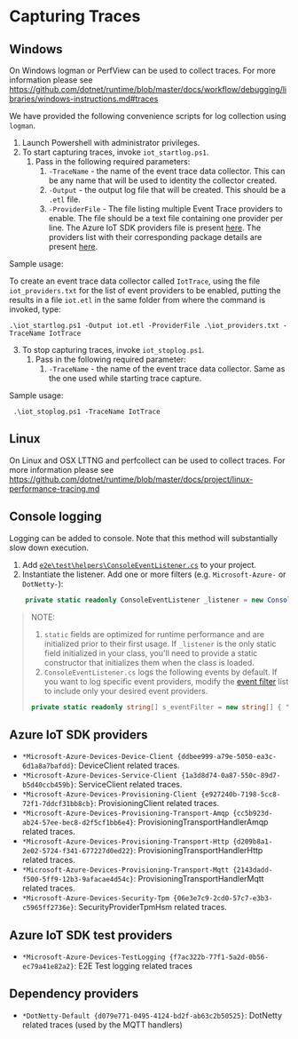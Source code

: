 # Capturing Traces

## Windows
On Windows logman or PerfView can be used to collect traces. For more information please see https://github.com/dotnet/runtime/blob/master/docs/workflow/debugging/libraries/windows-instructions.md#traces

We have provided the following convenience scripts for log collection using `logman`.

1. Launch Powershell with administrator privileges.
2. To start capturing traces, invoke `iot_startlog.ps1`.
   1. Pass in the following required parameters:
      1. `-TraceName` - the name of the event trace data collector.  This can be any name that will be used to identity the collector created.
      2. `-Output` - the output log file that will be created. This should be a `.etl` file.
      3. `-ProviderFile` - The file listing multiple Event Trace providers to enable. The file should be a text file containing one provider per line.
        The Azure IoT SDK providers file is present [here](https://github.com/Azure/azure-iot-sdk-csharp/blob/main/tools/CaptureLogs/iot_providers.txt). The providers list with their corresponding package details are present [here](https://github.com/Azure/azure-iot-sdk-csharp/tree/main/tools/CaptureLogs#azure-iot-sdk-providers).

  Sample usage:

  To create an event trace data collector called `IotTrace`, using the file `iot_providers.txt` for the list of event providers to be enabled, putting the results in a file `iot.etl` in the same folder from where the command is invoked, type:
  ```powersehll
  .\iot_startlog.ps1 -Output iot.etl -ProviderFile .\iot_providers.txt -TraceName IotTrace
  ```

3. To stop capturing traces, invoke `iot_stoplog.ps1`.
   1. Pass in the following required parameter:
      1. `-TraceName` - the name of the event trace data collector. Same as the one used while starting trace capture.

  Sample usage:
  ```powersehll
   .\iot_stoplog.ps1 -TraceName IotTrace
  ```

## Linux
On Linux and OSX LTTNG and perfcollect can be used to collect traces. For more information please see https://github.com/dotnet/runtime/blob/master/docs/project/linux-performance-tracing.md

## Console logging
Logging can be added to console. Note that this method will substantially slow down execution.

  1. Add [`e2e\test\helpers\ConsoleEventListener.cs`](https://github.com/Azure/azure-iot-sdk-csharp/blob/main/e2e/test/helpers/ConsoleEventListener.cs) to your project.
  2. Instantiate the listener. Add one or more filters (e.g. `Microsoft-Azure-` or `DotNetty-`):

```csharp
	private static readonly ConsoleEventListener _listener = new ConsoleEventListener();
```
> NOTE: 
> 1. `static` fields are optimized for runtime performance and are initialized prior to their first usage. If `_listener` is the only static field initialized in your class, you'll need to provide a static constructor that initializes them when the class is loaded.
> 2. `ConsoleEventListener.cs` logs the following events by default. If you want to log specific event providers, modify the [event filter](https://github.com/Azure/azure-iot-sdk-csharp/blob/4b5e0147f3768761cacaf4913ab6be707425f9da/e2e/test/helpers/ConsoleEventListener.cs#L20) list to include only your desired event providers.
> ```csharp
> private static readonly string[] s_eventFilter = new string[] { "DotNetty-Default", "Microsoft-Azure-Devices", "Azure-Core", "Azure-Identity" };
> ```

## Azure IoT SDK providers

* `*Microsoft-Azure-Devices-Device-Client {ddbee999-a79e-5050-ea3c-6d1a8a7bafdd}`: DeviceClient related traces.
* `*Microsoft-Azure-Devices-Service-Client {1a3d8d74-0a87-550c-89d7-b5d40ccb459b}`: ServiceClient related traces.
* `*Microsoft-Azure-Devices-Provisioning-Client {e927240b-7198-5cc8-72f1-7ddcf31bb8cb}`: ProvisioningClient related traces.
* `*Microsoft-Azure-Devices-Provisioning-Transport-Amqp {cc5b923d-ab24-57ee-bec8-d2f5cf1bb6e4}`: ProvisioningTransportHandlerAmqp related traces.
* `*Microsoft-Azure-Devices-Provisioning-Transport-Http {d209b8a1-2e02-5724-f341-677227d0ed22}`: ProvisioningTransportHandlerHttp related traces.
* `*Microsoft-Azure-Devices-Provisioning-Transport-Mqtt {2143dadd-f500-5ff9-12b3-9afacae4d54c}`: ProvisioningTransportHandlerMqtt related traces.
* `*Microsoft-Azure-Devices-Security-Tpm {06e3e7c9-2cd0-57c7-e3b3-c5965ff2736e}`: SecurityProviderTpmHsm related traces.

## Azure IoT SDK test providers

* `*Microsoft-Azure-Devices-TestLogging {f7ac322b-77f1-5a2d-0b56-ec79a41e82a2}`: E2E Test logging related traces

## Dependency providers

* `*DotNetty-Default {d079e771-0495-4124-bd2f-ab63c2b50525}`: DotNetty related traces (used by the MQTT handlers)
